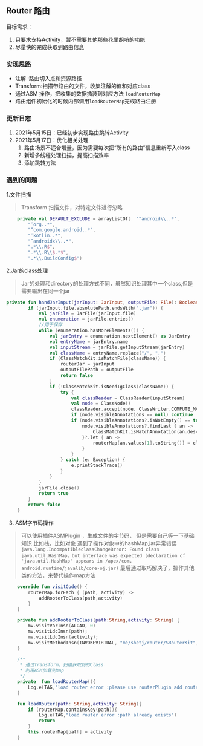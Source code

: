 ## Router 路由

目标需求：
1. 只要求支持Activity，暂不需要其他那些花里胡哨的功能
2. 尽量快的完成获取到路由信息

### 实现思路
- 注解 :路由切入点和资源路径
- Transform:扫描带路由的文件，收集注解的值和对应class
- 通过ASM 操作，把收集的数据插装到对应方法 `loadRouterMap`
- 路由组件初始化的时候内部调用`loadRouterMap`完成路由注册

### 更新日志
1. 2021年5月15日：已经初步实现路由跳转Activity
2. 2021年5月17日：优化相关处理
    1. 路由场景不适合增量，因为需要每次把“所有的路由”信息重新写入class
    2. 新增多线程处理扫描，提高扫描效率
    3. 添加跳转方法

### 遇到的问题
1.文件扫描
> Transform 扫描文件，对特定文件进行忽略
```kotlin
    private val DEFAULT_EXCLUDE = arrayListOf(  "^android\\..*",
        "^org..*",
        "^com.google.android..*",
        "^kotlin..*",
        "^androidx\\..*",
        ".*\\.R$",
        ".*\\.R\\$.*$",
        ".*\\.BuildConfig$")
```

2.Jar的class处理
> Jar的处理和directory的处理方式不同，虽然知识处理其中一个class,但是需要输出在同一个jar
```kotlin
private fun handJarInput(jarInput: JarInput, outputFile: File): Boolean {
        if (jarInput.file.absolutePath.endsWith(".jar")) {
            val jarFile = JarFile(jarInput.file)
            val enumeration = jarFile.entries()
            //用于保存
            while (enumeration.hasMoreElements()) {
                val jarEntry = enumeration.nextElement() as JarEntry
                val entryName = jarEntry.name
                val inputStream = jarFile.getInputStream(jarEntry)
                val className = entryName.replace("/", ".")
                if (ClassMatchKit.isMatchFile(className)) {
                    routerJar = jarInput
                    outputFilePath = outputFile
                    return false
                }
                if (!ClassMatchKit.isNeedIgClass(className)) {
                    try {
                        val classReader = ClassReader(inputStream)
                        val node = ClassNode()
                        classReader.accept(node, ClassWriter.COMPUTE_MAXS)
                        if (node.visibleAnnotations == null) continue
                        if (node.visibleAnnotations?.isNotEmpty() == true) {
                            node.visibleAnnotations?.findLast { an ->
                                ClassMatchKit.isMatchAnnotation(an.desc)
                            }?.let { an ->
                                routerMap[an.values[1].toString()] = className
                            }
                        }
                    } catch (e: Exception) {
                        e.printStackTrace()
                    }
                }
            }
            jarFile.close()
            return true
        }
        return false
    }

```
3. ASM字节码操作
> 可以使用插件ASMPlugin ，生成文件的字节码，
> 但是需要自己等一下基础知识
> 比如栈，比如对象
> 遇到了操作对象中的hashMap,jar异常错误
`java.lang.IncompatibleclassChangeBrror: Found class java.util.HashMap，but interface was expected (declaration of 'java.util.HashMap' appears in /apex/com. android.runtime/javalib/core-oj.jar)`
> 最后通过取巧解决了，操作其他类的方法，来替代操作map方法

```kotlin
    override fun visitCode() {
        routerMap.forEach { (path, activity) ->
            addRooterToClass(path,activity)
        }
    }

    private fun addRooterToClass(path:String,activity: String) {
        mv.visitVarInsn(ALOAD, 0)
        mv.visitLdcInsn(path);
        mv.visitLdcInsn(activity);
        mv.visitMethodInsn(INVOKEVIRTUAL, "me/shetj/router/SRouterKit", "loadRouter", "(Ljava/lang/String;Ljava/lang/String;)V", false);
    }
```

```kotlin
    /**
     * 通过Transform，扫描获取到的class
     * 利用ASM加载到map
     */
    private  fun loadRouterMap(){
        Log.e(TAG,"load router error :please use routerPlugin add routerMap")
    }

    fun loadRouter(path: String,activity: String){
        if (routerMap.containsKey(path)){
            Log.e(TAG,"load router error :path already exists")
            return
        }
        this.routerMap[path] = activity
    }
```

